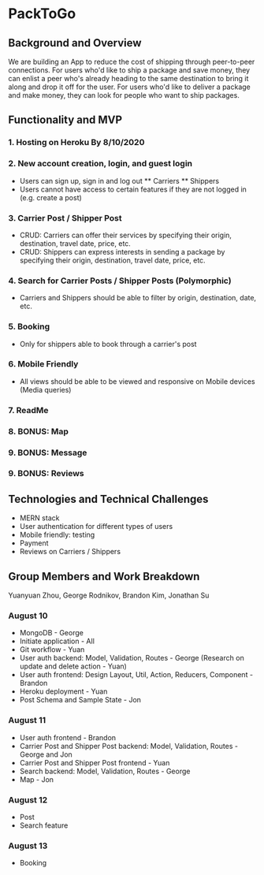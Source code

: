 # PackToGo
## Background and Overview
We are building an App to reduce the cost of shipping through peer-to-peer connections. For users who'd like to ship a package and save money, they can enlist a peer who's already heading to the same destination to bring it along and drop it off for the user. For users who'd like to deliver a package and make money, they can look for people who want to ship packages.

## Functionality and MVP
### 1. Hosting on Heroku By 8/10/2020

### 2. New account creation, login, and guest login
* Users can sign up, sign in and log out
** Carriers
** Shippers
* Users cannot have access to certain features if they are not logged in (e.g. create a post)

### 3. Carrier Post / Shipper Post
* CRUD: Carriers can offer their services by specifying their origin, destination, travel date, price, etc.
* CRUD: Shippers can express interests in sending a package by specifying their origin, destination, travel date, price, etc.

### 4. Search for Carrier Posts / Shipper Posts (Polymorphic)
* Carriers and Shippers should be able to filter by origin, destination, date, etc.

### 5. Booking
* Only for shippers able to book through a carrier's post 

### 6. Mobile Friendly
* All views should be able to be viewed and responsive on Mobile devices (Media queries)

### 7. ReadMe

### 8. BONUS: Map

### 9. BONUS: Message 

### 9. BONUS: Reviews

## Technologies and Technical Challenges
* MERN stack
* User authentication for different types of users
* Mobile friendly: testing
* Payment
* Reviews on Carriers / Shippers

## Group Members and Work Breakdown
Yuanyuan Zhou, George Rodnikov, Brandon Kim, Jonathan Su

### August 10
* MongoDB - George
* Initiate application - All
* Git workflow - Yuan
* User auth backend: Model, Validation, Routes - George (Research on update and delete action - Yuan)
* User auth frontend: Design Layout, Util, Action, Reducers, Component - Brandon 
* Heroku deployment - Yuan
* Post Schema and Sample State - Jon

### August 11
* User auth frontend - Brandon
* Carrier Post and Shipper Post backend: Model, Validation, Routes - George and Jon
* Carrier Post and Shipper Post frontend - Yuan
* Search backend: Model, Validation, Routes - George
* Map - Jon

### August 12
* Post 
* Search feature

### August 13
* Booking
